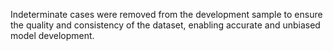 Indeterminate cases were removed from the development sample to ensure the quality and consistency of the dataset, enabling accurate and unbiased model development.
